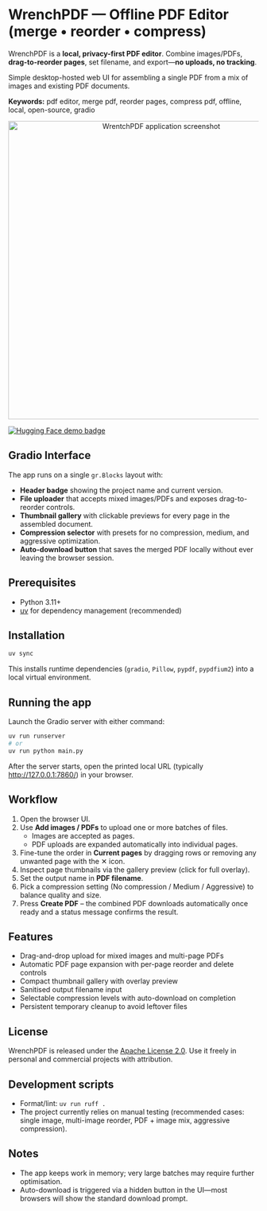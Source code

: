 # WrenchPDF — Offline PDF Editor (merge • reorder • compress)

WrenchPDF is a **local, privacy-first PDF editor**. Combine images/PDFs, **drag-to-reorder pages**, set filename, and export—**no uploads, no tracking**.

Simple desktop-hosted web UI for assembling a single PDF from a mix of images and existing PDF documents.

**Keywords:** pdf editor, merge pdf, reorder pages, compress pdf, offline, local, open-source, gradio


<p align="center">
  <img src="wrentchpdf/assets/screenshot.png" alt="WrentchPDF application screenshot" width="600" />
</p>

<a href="https://huggingface.co/spaces/nghorbani/wrentchpdf" title="Open the Hugging Face demo" target="_blank">
  <img src="https://img.shields.io/badge/Gradio%20Demo-Hugging%20Face-%23ff8c00?logo=huggingface&logoColor=white" alt="Hugging Face demo badge" />
</a>

## Gradio Interface

The app runs on a single `gr.Blocks` layout with:
- **Header badge** showing the project name and current version.
- **File uploader** that accepts mixed images/PDFs and exposes drag-to-reorder controls.
- **Thumbnail gallery** with clickable previews for every page in the assembled document.
- **Compression selector** with presets for no compression, medium, and aggressive optimization.
- **Auto-download button** that saves the merged PDF locally without ever leaving the browser session.

## Prerequisites

- Python 3.11+
- [uv](https://github.com/astral-sh/uv) for dependency management (recommended)

## Installation

```bash
uv sync
```

This installs runtime dependencies (`gradio`, `Pillow`, `pypdf`, `pypdfium2`) into a local virtual environment.

## Running the app

Launch the Gradio server with either command:

```bash
uv run runserver
# or
uv run python main.py
```

After the server starts, open the printed local URL (typically http://127.0.0.1:7860/) in your browser.

## Workflow

1. Open the browser UI.
2. Use **Add images / PDFs** to upload one or more batches of files.
   - Images are accepted as pages.
   - PDF uploads are expanded automatically into individual pages.
3. Fine-tune the order in **Current pages** by dragging rows or removing any unwanted page with the ✕ icon.
4. Inspect page thumbnails via the gallery preview (click for full overlay).
5. Set the output name in **PDF filename**.
6. Pick a compression setting (No compression / Medium / Aggressive) to balance quality and size.
7. Press **Create PDF** – the combined PDF downloads automatically once ready and a status message confirms the result.

## Features

- Drag-and-drop upload for mixed images and multi-page PDFs
- Automatic PDF page expansion with per-page reorder and delete controls
- Compact thumbnail gallery with overlay preview
- Sanitised output filename input
- Selectable compression levels with auto-download on completion
- Persistent temporary cleanup to avoid leftover files

## License

WrenchPDF is released under the [Apache License 2.0](LICENSE). Use it freely in personal and commercial projects with attribution.

## Development scripts

- Format/lint: `uv run ruff .`
- The project currently relies on manual testing (recommended cases: single image, multi-image reorder, PDF + image mix, aggressive compression).

## Notes

- The app keeps work in memory; very large batches may require further optimisation.
- Auto-download is triggered via a hidden button in the UI—most browsers will show the standard download prompt.
